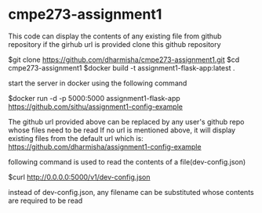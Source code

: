 # cmpe273-assignment1
This code can display the contents of any existing file from github repository if the girhub url is provided
clone this github repository

$git clone https://github.com/dharmisha/cmpe273-assignment1.git
$cd cmpe273-assignment1
$docker build -t assignment1-flask-app:latest .

start the server in docker using the following command

$docker run -d -p 5000:5000 assignment1-flask-app https://github.com/sithu/assignment1-config-example

The github url provided above can be replaced by any user's github repo whose files need to be read
If no url is mentioned above, it will display existing files from the default url which is:
https://github.com/dharmisha/assignment1-config-example

following command is used to read the contents of a file(dev-config.json)

$curl http://0.0.0.0:5000/v1/dev-config.json

instead of dev-config.json, any filename can be substituted whose contents are required to be read

